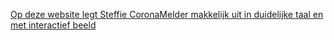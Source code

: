 <a href="https://corona.steffie.nl/nl/#!/nl/modules/de-coronamelder-app/60/stap-1.html" target="_blank" rel="noopener noreferrer">Op deze website legt Steffie CoronaMelder makkelijk uit in duidelijke taal en met interactief beeld</a>
